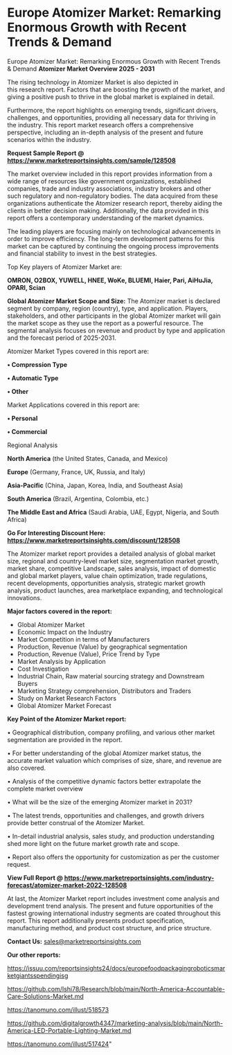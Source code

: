 # Europe Atomizer Market: Remarking Enormous Growth with Recent Trends & Demand
Europe Atomizer Market: Remarking Enormous Growth with Recent Trends & Demand
<Strong> Atomizer Market Overview 2025 - 2031</strong>

The rising technology in Atomizer Market is also depicted in this research report. Factors that are boosting the growth of the market, and giving a positive push to thrive in the global market is explained in detail.

Furthermore, the report highlights on emerging trends, significant drivers, challenges, and opportunities, providing all necessary data for thriving in the industry. This report market research offers a comprehensive perspective, including an in-depth analysis of the present and future scenarios within the industry.

<strong>Request Sample Report @ <a href=https://www.marketreportsinsights.com/sample/128508>https://www.marketreportsinsights.com/sample/128508</a></strong>

The market overview included in this report provides information from a wide range of resources like government organizations, established companies, trade and industry associations, industry brokers and other such regulatory and non-regulatory bodies. The data acquired from these organizations authenticate the Atomizer research report, thereby aiding the clients in better decision making. Additionally, the data provided in this report offers a contemporary understanding of the market dynamics.

The leading players are focusing mainly on technological advancements in order to improve efficiency. The long-term development patterns for this market can be captured by continuing the ongoing process improvements and financial stability to invest in the best strategies.

Top Key players of Atomizer Market are:

<strong>OMRON, O2BOX, YUWELL, HNEE, WoKe, BLUEMI, Haier, Pari, AiHuJia, OPARI, Scian</strong>

<strong><b>Global Atomizer Market Scope and Size:</b></strong>
The Atomizer market is declared segment by company, region (country), type, and application. Players, stakeholders, and other participants in the global Atomizer market will gain the market scope as they use the report as a powerful resource. The segmental analysis focuses on revenue and product by type and application and the forecast period of 2025-2031.

Atomizer Market Types covered in this report are:

<strong>• Compression Type

• Automatic Type

• Other</strong>

Market Applications covered in this report are:

<strong>• Personal

• Commercial</strong> 

Regional Analysis

<strong>North America</strong> (the United States, Canada, and Mexico)

<strong>Europe</strong> (Germany, France, UK, Russia, and Italy)

<strong>Asia-Pacific</strong> (China, Japan, Korea, India, and Southeast Asia)

<strong>South America</strong> (Brazil, Argentina, Colombia, etc.)

<strong>The Middle East and Africa</strong> (Saudi Arabia, UAE, Egypt, Nigeria, and South Africa)

<strong>Go For Interesting Discount Here: <a href=https://www.marketreportsinsights.com/discount/128508>https://www.marketreportsinsights.com/discount/128508</a></strong>

The Atomizer market report provides a detailed analysis of global market size, regional and country-level market size, segmentation market growth, market share, competitive Landscape, sales analysis, impact of domestic and global market players, value chain optimization, trade regulations, recent developments, opportunities analysis, strategic market growth analysis, product launches, area marketplace expanding, and technological innovations.

<strong><b>Major factors covered in the report:</b></strong>
<ul>
  <li>Global Atomizer Market </li>
  <li>Economic Impact on the Industry</li>
  <li>Market Competition in terms of Manufacturers</li>
  <li>Production, Revenue (Value) by geographical segmentation</li>
  <li>Production, Revenue (Value), Price Trend by Type</li>
  <li>Market Analysis by Application</li>
  <li>Cost Investigation</li>
  <li>Industrial Chain, Raw material sourcing strategy and Downstream Buyers</li>
  <li>Marketing Strategy comprehension, Distributors and Traders</li>
  <li>Study on Market Research Factors</li>
  <li>Global Atomizer Market Forecast</li>
</ul>

<strong><b>Key Point of the Atomizer Market report:</b></strong>

• Geographical distribution, company profiling, and various other market segmentation are provided in the report.

• For better understanding of the global Atomizer market status, the accurate market valuation which comprises of size, share, and revenue are also covered.

• Analysis of the competitive dynamic factors better extrapolate the complete market overview

• What will be the size of the emerging Atomizer market in 2031?

• The latest trends, opportunities and challenges, and growth drivers provide better construal of the Atomizer Market.

• In-detail industrial analysis, sales study, and production understanding shed more light on the future market growth rate and scope.

• Report also offers the opportunity for customization as per the customer request.

<strong><b>View Full Report @ <a href=https://www.marketreportsinsights.com/industry-forecast/atomizer-market-2022-128508>https://www.marketreportsinsights.com/industry-forecast/atomizer-market-2022-128508</a></b></strong>


At last, the Atomizer Market report includes investment come analysis and development trend analysis. The present and future opportunities of the fastest growing international industry segments are coated throughout this report. This report additionally presents product specification, manufacturing method, and product cost structure, and price structure.

<strong>Contact Us:</strong>
sales@marketreportsinsights.com

<strong>Our other reports:</strong>

<a href=https://issuu.com/reportsinsights24/docs/europefoodpackagingroboticsmarketgiantsspendingisg>https://issuu.com/reportsinsights24/docs/europefoodpackagingroboticsmarketgiantsspendingisg</a>

<a href=https://github.com/Ishi78/Research/blob/main/North-America-Accountable-Care-Solutions-Market.md>https://github.com/Ishi78/Research/blob/main/North-America-Accountable-Care-Solutions-Market.md</a>

<a href=https://tanomuno.com/illust/518573>https://tanomuno.com/illust/518573</a>

<a href=https://github.com/digitalgrowth4347/marketing-analysis/blob/main/North-America-LED-Portable-Lighting-Market.md>https://github.com/digitalgrowth4347/marketing-analysis/blob/main/North-America-LED-Portable-Lighting-Market.md</a>

<a href=https://tanomuno.com/illust/517424>https://tanomuno.com/illust/517424</a>"
